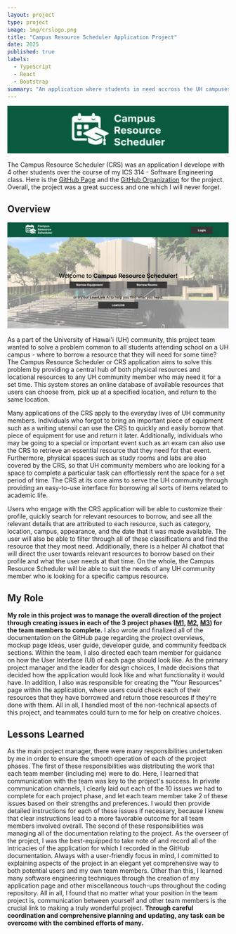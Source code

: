 ```yaml
---
layout: project
type: project
image: img/crslogo.png
title: "Campus Resource Scheduler Application Project"
date: 2025
published: true
labels:
  - TypeScript
  - React
  - Bootstrap
summary: "An application where students in need accross the UH campuses can borrow resources for use."
---
```


<img width="540px" src="../img/crs.png">

The Campus Resource Scheduler (CRS) was an application I develope with 4 other students over the course of my ICS 314 - Software Engineering class. Here is the [GitHub Page](https://campus-resource-scheduler-project.github.io/) and the [GitHub Organization](https://github.com/campus-resource-scheduler-project) for the project. Overall, the project was a great success and one which I will never forget.

## Overview

<img width="1000px" src="../img/landing.png">

As a part of the University of Hawai'i (UH) community, this project team wanted to solve a problem common to all students attending school on a UH campus - where to borrow a resource that they will need for some time? The Campus Resource Scheduler or CRS application aims to solve this problem by providing a central hub of both physical resources and locational resources to any UH community member who may need it for a set time. This system stores an online database of available resources that users can choose from, pick up at a specified location, and return to the same location. 

Many applications of the CRS apply to the everyday lives of UH community members. Individuals who forgot to bring an important piece of equipment such as a writing utensil can use the CRS to quickly and easily borrow that piece of equipment for use and return it later. Additionally, individuals who may be going to a special or important event such as an exam can also use the CRS to retrieve an essential resource that they need for that event. Furthermore, physical spaces such as study rooms and labs are also covered by the CRS, so that UH community members who are looking for a space to complete a particular task can effortlessly rent the space for a set period of time. The CRS at its core aims to serve the UH community through providing an easy-to-use interface for borrowing all sorts of items related to academic life.

Users who engage with the CRS application will be able to customize their profile, quickly search for relevant resources to borrow, and see all the relevant details that are attributed to each resource, such as category, location, campus, appearance, and the date that it was made available. The user will also be able to filter through all of these classifications and find the resource that they most need. Additionally, there is a helper AI chatbot that will direct the user towards relevant resources to borrow based on their profile and what the user needs at that time. On the whole, the Campus Resource Scheduler will be able to suit the needs of any UH community member who is looking for a specific campus resource.

## My Role

**My role in this project was to manage the overall direction of the project through creating issues in each of the 3 project phases ([M1](https://github.com/orgs/campus-resource-scheduler-project/projects/1), [M2](https://github.com/orgs/campus-resource-scheduler-project/projects/2), [M3](https://github.com/orgs/campus-resource-scheduler-project/projects/4)) for the team members to complete.** I also wrote and finalized all of the documentation on the GitHub page regarding the project overviews, mockup page ideas, user guide, developer guide, and community feedback sections. Within the team, I also directed each team member for guidance on how the User Interface (UI) of each page should look like. As the primary project manager and the leader for design choices, I made decisions that decided how the application would look like and what functionality it would have. In addition, I also was responsible for creating the "Your Resources" page within the application, where users could check each of their resources that they have borrowed and return those resources if they're done with them. All in all, I handled most of the non-technical apsects of this project, and teammates could turn to me for help on creative choices. 

## Lessons Learned

As the main project manager, there were many responsibilities undertaken by me in order to ensure the smooth operation of each of the project phases. The first of these responsibilities was distributing the work that each team member (including me) were to do. Here, I learned that communication with the team was key to the project's success. In private communication channels, I clearly laid out each of the 10 issues we had to complete for each project phase, and let each team member take 2 of these issues based on their strengths and preferences. I would then provide detailed instructions for each of these issues if necessary, because I knew that clear instructions lead to a more favorable outcome for all team members involved overall. The second of these responsibilities was managing all of the documentation relating to the project. As the overseer of the project, I was the best-equipped to take note of and record all of the intricacies of the application for which I recorded in the GitHub documentation. Always with a user-friendly focus in mind, I committed to explaining aspects of the project in an elegant yet comprehensive way to both potential users and my own team members. Other than this, I learned many software engineering techniques through the creation of my application page and other miscellaneous touch-ups throughout the coding repository. All in all, I found that no matter what your position in the team project is, communication between yourself and other team members is the crucial link to making a truly wonderful project. **Through careful coordination and comprehensive planning and updating, any task can be overcome with the combined efforts of many.** 
